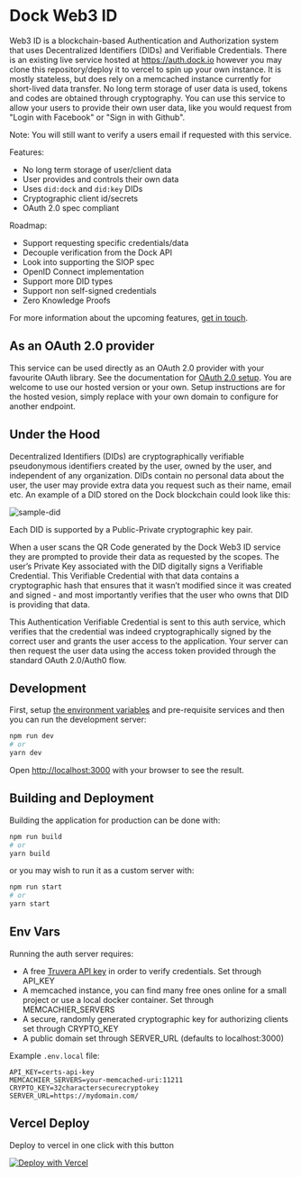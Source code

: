 # Dock Web3 ID

Web3 ID is a blockchain-based Authentication and Authorization system that uses Decentralized Identifiers (DIDs) and Verifiable Credentials. There is an existing live service hosted at https://auth.dock.io however you may clone this repository/deploy it to vercel to spin up your own instance. It is mostly stateless, but does rely on a memcached instance currently for short-lived data transfer. No long term storage of user data is used, tokens and codes are obtained through cryptography. You can use this service to allow your users to provide their own user data, like you would request from "Login with Facebook" or "Sign in with Github".

Note: You will still want to verify a users email if requested with this service.

Features:
- No long term storage of user/client data
- User provides and controls their own data
- Uses `did:dock` and `did:key` DIDs
- Cryptographic client id/secrets
- OAuth 2.0 spec compliant

Roadmap:
- Support requesting specific credentials/data
- Decouple verification from the Dock API
- Look into supporting the SIOP spec
- OpenID Connect implementation
- Support more DID types
- Support non self-signed credentials
- Zero Knowledge Proofs

For more information about the upcoming features, [get in touch](https://www.dock.io/contact).

## As an OAuth 2.0 provider

This service can be used directly as an OAuth 2.0 provider with your favourite OAuth library. See the documentation for [OAuth 2.0 setup](docs/oauth2_setup.md). You are welcome to use our hosted version or your own. Setup instructions are for the hosted vesion, simply replace with your own domain to configure for another endpoint.

## Under the Hood

Decentralized Identifiers (DIDs) are cryptographically verifiable pseudonymous identifiers created by the user, owned by the user, and independent of any organization. DIDs contain no personal data about the user, the user may provide extra data you request such as their name, email etc. An example of a DID stored on the Dock blockchain could look like this:

![sample-did](./public/DID%20example.jpg)

Each DID is supported by a Public-Private cryptographic key pair.

When a user scans the QR Code generated by the Dock Web3 ID service they are prompted to provide their data as requested by the scopes. The user’s Private Key associated with the DID digitally signs a Verifiable Credential. This Verifiable Credential with that data contains a cryptographic hash that ensures that it wasn’t modified since it was created and signed - and most importantly verifies that the user who owns that DID is providing that data.

This Authentication Verifiable Credential is sent to this auth service, which verifies that the credential was indeed cryptographically signed by the correct user and grants the user access to the application. Your server can then request the user data using the access token provided through the standard OAuth 2.0/Auth0 flow.

## Development

First, setup [the environment variables](#env-vars) and pre-requisite services and then you can run the development server:

```bash
npm run dev
# or
yarn dev
```

Open [http://localhost:3000](http://localhost:3000) with your browser to see the result.

## Building and Deployment

Building the application for production can be done with:

```bash
npm run build
# or
yarn build
```

or you may wish to run it as a custom server with:

```bash
npm run start
# or
yarn start
```

## Env Vars

Running the auth server requires:

- A free [Truvera API key](https://truvera.io/) in order to verify credentials. Set through API_KEY
- A memcached instance, you can find many free ones online for a small project or use a local docker container. Set through MEMCACHIER_SERVERS
- A secure, randomly generated cryptographic key for authorizing clients set through CRYPTO_KEY
- A public domain set through SERVER_URL (defaults to localhost:3000)

Example `.env.local` file:
```
API_KEY=certs-api-key
MEMCACHIER_SERVERS=your-memcached-uri:11211
CRYPTO_KEY=32charactersecurecryptokey
SERVER_URL=https://mydomain.com/
```

## Vercel Deploy

Deploy to vercel in one click with this button

[![Deploy with Vercel](https://vercel.com/button)](https://vercel.com/new/clone?repository-url=https%3A%2F%2Fgithub.com%2Fdocknetwork%2Fauth-server&env=MEMCACHIER_SERVERS,API_KEY,CRYPTO_KEY&envDescription=Environment%20variables%20needed%20for%20this%20applicaton&envLink=https%3A%2F%2Fgithub.com%2Fdocknetwork%2Fauth-server%23env-vars&project-name=did-auth&repo-name=did-auth&redirect-url=https%3A%2F%2Fdock.io%2F%3Fgtm_source%3Dauthdeploy)

